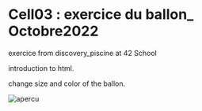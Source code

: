 # Cell03 : exercice du ballon_ Octobre2022

exercice from discovery_piscine at 42 School

introduction to html.

change size and color of the ballon.


![apercu](https://github.com/souelgha/Discovery-Piscine_Cell03/blob/main/42.PNG)
